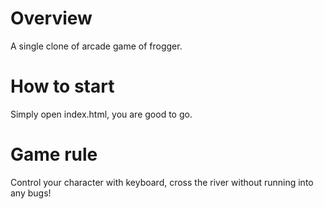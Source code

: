 # Overview
A single clone of arcade game of frogger.

# How to start
Simply open index.html, you are good to go.

# Game rule
Control your character with keyboard, cross the river without running into any bugs!
